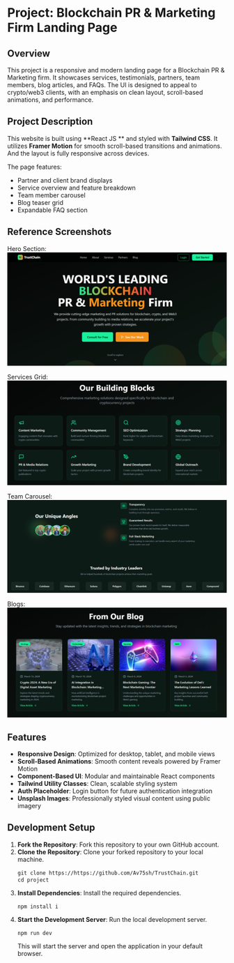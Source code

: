 # Project: Blockchain PR & Marketing Firm Landing Page

## Overview

This project is a responsive and modern landing page for a Blockchain PR & Marketing firm. It showcases services, testimonials, partners, team members, blog articles, and FAQs. The UI is designed to appeal to crypto/web3 clients, with an emphasis on clean layout, scroll-based animations, and performance.

## Project Description

This website is built using **React JS ** and styled with **Tailwind CSS**. It utilizes **Framer Motion** for smooth scroll-based transitions and animations. And the layout is fully responsive across devices.

The page features:
- Partner and client brand displays
- Service overview and feature breakdown
- Team member carousel
- Blog teaser grid
- Expandable FAQ section

## Reference Screenshots

Hero Section:  
![Hero Section](/project/src/components/ss/hero.png)

Services Grid:  
![Services Grid](/project/src/components/ss/services.png)

Team Carousel:  
![Team Carousel](/project/src/components/ss/team.png)

Blogs:  
![FAQ Accordion](/project/src/components/ss/blogs.png)


## Features

- **Responsive Design**: Optimized for desktop, tablet, and mobile views
- **Scroll-Based Animations**: Smooth content reveals powered by Framer Motion
- **Component-Based UI**: Modular and maintainable React components
- **Tailwind Utility Classes**: Clean, scalable styling system
- **Auth Placeholder**: Login button for future authentication integration
- **Unsplash Images**: Professionally styled visual content using public imagery

## Development Setup

1. **Fork the Repository**: Fork this repository to your own GitHub account.
2. **Clone the Repository**: Clone your forked repository to your local machine.
   ```
   git clone https://https://github.com/Av75sh/TrustChain.git
   cd project
   ```
3. **Install Dependencies**: Install the required dependencies.
   ```
   npm install i
   ```
4. **Start the Development Server**: Run the local development server.
   ```
   npm run dev
   ```
   This will start the server and open the application in your default browser. 
